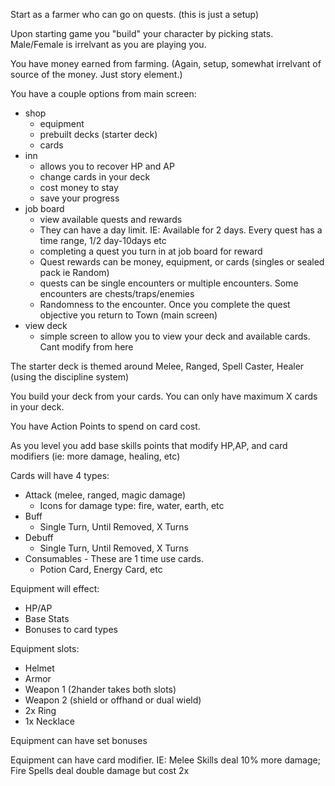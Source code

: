 Start as a farmer who can go on quests. (this is just a setup)

Upon starting game you "build" your character by picking stats. Male/Female is irrelvant as you are playing you.

You have money earned from farming. (Again, setup, somewhat irrelvant of source of the money. Just story element.)

You have a couple options from main screen:

-   shop
    -   equipment
    -   prebuilt decks (starter deck)
    -   cards
-   inn
    -   allows you to recover HP and AP
    -   change cards in your deck
    -   cost money to stay
    -   save your progress
-   job board
    -   view available quests and rewards
    -   They can have a day limit. IE: Available for 2 days. Every quest has a time range, 1/2 day-10days etc
    -   completing a quest you turn in at job board for reward
    -   Quest rewards can be money, equipment, or cards (singles or sealed pack ie Random)
    -   quests can be single encounters or multiple encounters. Some encounters are chests/traps/enemies
    -   Randomness to the encounter. Once you complete the quest objective you return to Town (main screen)
-   view deck
    -   simple screen to allow you to view your deck and available cards. Cant modify from here

The starter deck is themed around Melee, Ranged, Spell Caster, Healer (using the discipline system)

You build your deck from your cards. You can only have maximum X cards in your deck.

You have Action Points to spend on card cost.

As you level you add base skills points that modify HP,AP, and card modifiers (ie: more damage, healing, etc)

Cards will have 4 types:

-   Attack (melee, ranged, magic damage)
    -   Icons for damage type: fire, water, earth, etc
-   Buff
    -   Single Turn, Until Removed, X Turns
-   Debuff
    -   Single Turn, Until Removed, X Turns
-   Consumables - These are 1 time use cards.
    -   Potion Card, Energy Card, etc

Equipment will effect:

-   HP/AP
-   Base Stats
-   Bonuses to card types

Equipment slots:

-   Helmet
-   Armor
-   Weapon 1 (2hander takes both slots)
-   Weapon 2 (shield or offhand or dual wield)
-   2x Ring
-   1x Necklace

Equipment can have set bonuses

Equipment can have card modifier. IE: Melee Skills deal 10% more damage; Fire Spells deal double damage but cost 2x
